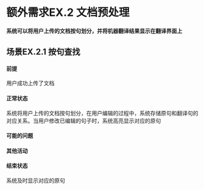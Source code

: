 # 额外需求EX.2 文档预处理
#### 系统可以将用户上传的文档按句划分，并将机器翻译结果显示在翻译界面上
## 场景EX.2.1 按句查找
#### 前提
用户成功上传了文档
#### 正常状态
系统将用户上传的文档按句划分，在用户编辑的过程中，系统存储原句和翻译句的对应关系。当用户修改已编辑的句子时，系统高亮显示对应的原句
#### 可能的问题
#### 其他活动
#### 结束状态
系统及时显示对应的原句
